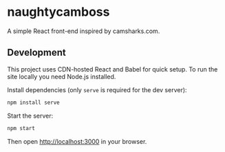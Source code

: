 # naughtycamboss

A simple React front-end inspired by camsharks.com.

## Development

This project uses CDN-hosted React and Babel for quick setup. To run the site locally you need Node.js installed.

Install dependencies (only `serve` is required for the dev server):

```bash
npm install serve
```

Start the server:

```bash
npm start
```

Then open <http://localhost:3000> in your browser.
